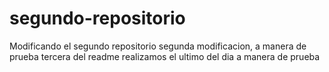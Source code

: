 # segundo-repositorio
Modificando el segundo repositorio
segunda modificacion, a manera de prueba
tercera del readme
realizamos el ultimo del dia a manera de prueba
